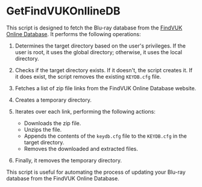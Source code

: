 # GetFindVUKOnllineDB

This script is designed to fetch the Blu-ray database from the [FindVUK Online Database](http://fvonline-db.bplaced.net/). It performs the following operations:

1. Determines the target directory based on the user's privileges. If the user is root, it uses the global directory; otherwise, it uses the local directory.

2. Checks if the target directory exists. If it doesn't, the script creates it. If it does exist, the script removes the existing `KEYDB.cfg` file.

3. Fetches a list of zip file links from the FindVUK Online Database website.

4. Creates a temporary directory.

5. Iterates over each link, performing the following actions:
	- Downloads the zip file.
	- Unzips the file.
	- Appends the contents of the `keydb.cfg` file to the `KEYDB.cfg` in the target directory.
	- Removes the downloaded and extracted files.

6. Finally, it removes the temporary directory.

This script is useful for automating the process of updating your Blu-ray database from the FindVUK Online Database.